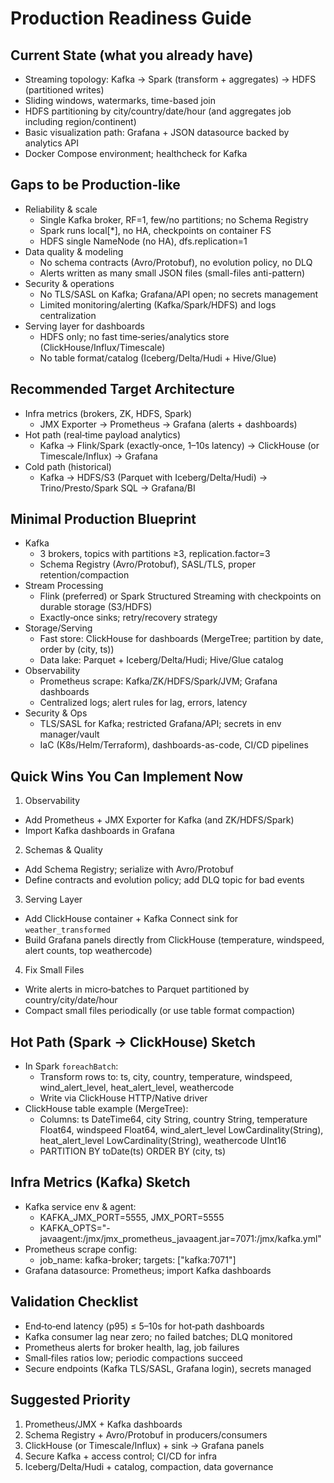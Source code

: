 # Production Readiness Guide

## Current State (what you already have)
- Streaming topology: Kafka → Spark (transform + aggregates) → HDFS (partitioned writes)
- Sliding windows, watermarks, time-based join
- HDFS partitioning by city/country/date/hour (and aggregates job including region/continent)
- Basic visualization path: Grafana + JSON datasource backed by analytics API
- Docker Compose environment; healthcheck for Kafka

## Gaps to be Production‑like
- Reliability & scale
  - Single Kafka broker, RF=1, few/no partitions; no Schema Registry
  - Spark runs local[*], no HA, checkpoints on container FS
  - HDFS single NameNode (no HA), dfs.replication=1
- Data quality & modeling
  - No schema contracts (Avro/Protobuf), no evolution policy, no DLQ
  - Alerts written as many small JSON files (small-files anti-pattern)
- Security & operations
  - No TLS/SASL on Kafka; Grafana/API open; no secrets management
  - Limited monitoring/alerting (Kafka/Spark/HDFS) and logs centralization
- Serving layer for dashboards
  - HDFS only; no fast time‑series/analytics store (ClickHouse/Influx/Timescale)
  - No table format/catalog (Iceberg/Delta/Hudi + Hive/Glue)

## Recommended Target Architecture
- Infra metrics (brokers, ZK, HDFS, Spark)
  - JMX Exporter → Prometheus → Grafana (alerts + dashboards)
- Hot path (real‑time payload analytics)
  - Kafka → Flink/Spark (exactly‑once, 1–10s latency) → ClickHouse (or Timescale/Influx) → Grafana
- Cold path (historical)
  - Kafka → HDFS/S3 (Parquet with Iceberg/Delta/Hudi) → Trino/Presto/Spark SQL → Grafana/BI

## Minimal Production Blueprint
- Kafka
  - 3 brokers, topics with partitions ≥3, replication.factor=3
  - Schema Registry (Avro/Protobuf), SASL/TLS, proper retention/compaction
- Stream Processing
  - Flink (preferred) or Spark Structured Streaming with checkpoints on durable storage (S3/HDFS)
  - Exactly‑once sinks; retry/recovery strategy
- Storage/Serving
  - Fast store: ClickHouse for dashboards (MergeTree; partition by date, order by (city, ts))
  - Data lake: Parquet + Iceberg/Delta/Hudi; Hive/Glue catalog
- Observability
  - Prometheus scrape: Kafka/ZK/HDFS/Spark/JVM; Grafana dashboards
  - Centralized logs; alert rules for lag, errors, latency
- Security & Ops
  - TLS/SASL for Kafka; restricted Grafana/API; secrets in env manager/vault
  - IaC (K8s/Helm/Terraform), dashboards-as-code, CI/CD pipelines

## Quick Wins You Can Implement Now
1) Observability
- Add Prometheus + JMX Exporter for Kafka (and ZK/HDFS/Spark)
- Import Kafka dashboards in Grafana

2) Schemas & Quality
- Add Schema Registry; serialize with Avro/Protobuf
- Define contracts and evolution policy; add DLQ topic for bad events

3) Serving Layer
- Add ClickHouse container + Kafka Connect sink for `weather_transformed`
- Build Grafana panels directly from ClickHouse (temperature, windspeed, alert counts, top weathercode)

4) Fix Small Files
- Write alerts in micro‑batches to Parquet partitioned by country/city/date/hour
- Compact small files periodically (or use table format compaction)

## Hot Path (Spark → ClickHouse) Sketch
- In Spark `foreachBatch`:
  - Transform rows to: ts, city, country, temperature, windspeed, wind_alert_level, heat_alert_level, weathercode
  - Write via ClickHouse HTTP/Native driver
- ClickHouse table example (MergeTree):
  - Columns: ts DateTime64, city String, country String, temperature Float64, windspeed Float64, wind_alert_level LowCardinality(String), heat_alert_level LowCardinality(String), weathercode UInt16
  - PARTITION BY toDate(ts) ORDER BY (city, ts)

## Infra Metrics (Kafka) Sketch
- Kafka service env & agent:
  - KAFKA_JMX_PORT=5555, JMX_PORT=5555
  - KAFKA_OPTS="-javaagent:/jmx/jmx_prometheus_javaagent.jar=7071:/jmx/kafka.yml"
- Prometheus scrape config:
  - job_name: kafka-broker; targets: ["kafka:7071"]
- Grafana datasource: Prometheus; import Kafka dashboards

## Validation Checklist
- End‑to‑end latency (p95) ≤ 5–10s for hot‑path dashboards
- Kafka consumer lag near zero; no failed batches; DLQ monitored
- Prometheus alerts for broker health, lag, job failures
- Small‑files ratios low; periodic compactions succeed
- Secure endpoints (Kafka TLS/SASL, Grafana login), secrets managed

## Suggested Priority
1) Prometheus/JMX + Kafka dashboards
2) Schema Registry + Avro/Protobuf in producers/consumers
3) ClickHouse (or Timescale/Influx) + sink → Grafana panels
4) Secure Kafka + access control; CI/CD for infra
5) Iceberg/Delta/Hudi + catalog, compaction, data governance
